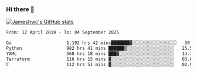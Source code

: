 ### Hi there 👋

[![Jameshwc's GitHub stats](https://github-readme-stats.vercel.app/api?username=jameshwc)](https://github.com/anuraghazra/github-readme-stats)

<!--START_SECTION:waka-->

```txt
From: 12 April 2019 - To: 04 September 2025

Go                     1,192 hrs 42 mins███████▓░░░░░░░░░░░░░░░░░   30.95 %
Python                 982 hrs 41 mins ██████▒░░░░░░░░░░░░░░░░░░   25.50 %
YAML                   568 hrs 18 mins ███▓░░░░░░░░░░░░░░░░░░░░░   14.74 %
Terraform              116 hrs 15 mins ▓░░░░░░░░░░░░░░░░░░░░░░░░   03.02 %
C                      112 hrs 51 mins ▓░░░░░░░░░░░░░░░░░░░░░░░░   02.93 %
```

<!--END_SECTION:waka-->